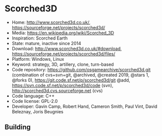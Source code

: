 # Scorched3D

- Home: http://www.scorched3d.co.uk/, https://sourceforge.net/projects/scorched3d/
- Media: https://en.wikipedia.org/wiki/Scorched_3D
- Inspiration: Scorched Earth
- State: mature, inactive since 2014
- Download: http://www.scorched3d.co.uk/#download, https://sourceforge.net/projects/scorched3d/files/
- Platform: Windows, Linux
- Keyword: strategy, 3D, artillery, clone, turn-based
- Code repository: https://github.com/osgamearchive/scorched3d.git (combination of cvs+svn+git, @archived, @created 2019, @stars 1, @forks 0), https://git.code.sf.net/p/scorched3d/git @add, https://svn.code.sf.net/p/scorched3d/code (svn), http://scorched3d.cvs.sourceforge.net (cvs)
- Code language: C++
- Code license: GPL-2.0
- Developer: Gavin Camp, Robert Hand, Cameron Smith, Paul Vint, David Beleznay, Joris Beugnies

## Building
